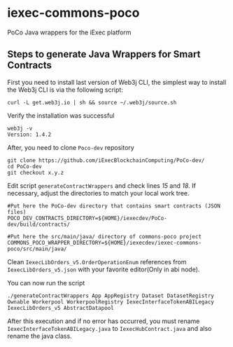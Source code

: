 # iexec-commons-poco
PoCo Java wrappers for the iExec platform


## Steps to generate Java Wrappers for Smart Contracts

First you need to install last version of Web3j CLI, the simplest way to install the Web3j CLI is via the following script:

```
curl -L get.web3j.io | sh && source ~/.web3j/source.sh
```
Verify the installation was successful 
```
web3j -v 
Version: 1.4.2
```

After, you need to clone `Poco-dev` repository
```
git clone https://github.com/iExecBlockchainComputing/PoCo-dev/
cd PoCo-dev
git checkout x.y.z
```

Edit script `generateContractWrappers` and check lines *15* and *18*. If necessary, adjust the directories to match your local work tree.
``` shell
#Put here the PoCo-dev directory that contains smart contracts (JSON files)
POCO_DEV_CONTRACTS_DIRECTORY=${HOME}/iexecdev/PoCo-dev/build/contracts/

#Put here the src/main/java/ directory of commons-poco project
COMMONS_POCO_WRAPPER_DIRECTORY=${HOME}/iexecdev/iexec-commons-poco/src/main/java/
```

Clean `IexecLibOrders_v5.OrderOperationEnum` references from `IexecLibOrders_v5.json` with your favorite editor(Only in abi node).

You can now run the script

``` shell
./generateContractWrappers App AppRegistry Dataset DatasetRegistry Ownable Workerpool WorkerpoolRegistry IexecInterfaceTokenABILegacy IexecLibOrders_v5 AbstractDatapool
```

After this execution and if no error has occurred, you must rename `IexecInterfaceTokenABILegacy.java` to `IexecHubContract.java` and also rename the java class.
